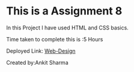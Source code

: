 # This is a Assignment 8

In this Project I have used HTML and CSS basics.

Time taken to complete this is :5 Hours


Deployed Link: [Web-Design](https://assignment8-ineuron.netlify.app)

Created by:Ankit Sharma